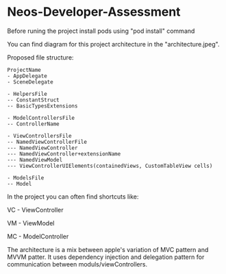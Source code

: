 # Neos-Developer-Assessment

Before runing the project install pods using
"pod install"
command

You can find diagram for this project architecture in the "architecture.jpeg".

Proposed file structure:
```
ProjectName
- AppDelegate
- SceneDelegate

- HelpersFile
-- ConstantStruct
-- BasicTypesExtensions

- ModelControllersFile
-- ControllerName

- ViewControllersFile
-- NamedViewControllerFile
--- NamedViewController
--- NamedViewController+extensionName
--- NamedViewModel
--- ViewControllerUIElements(containedViews, CustomTableView cells)

- ModelsFile
-- Model
```

In the project you can often find shortcuts like:

VC - ViewController

VM - ViewModel

MC - ModelController


The architecture is a mix between apple's variation of MVC pattern and MVVM patter.
It uses dependency injection and delegation pattern for communication between moduls/viewControllers.

